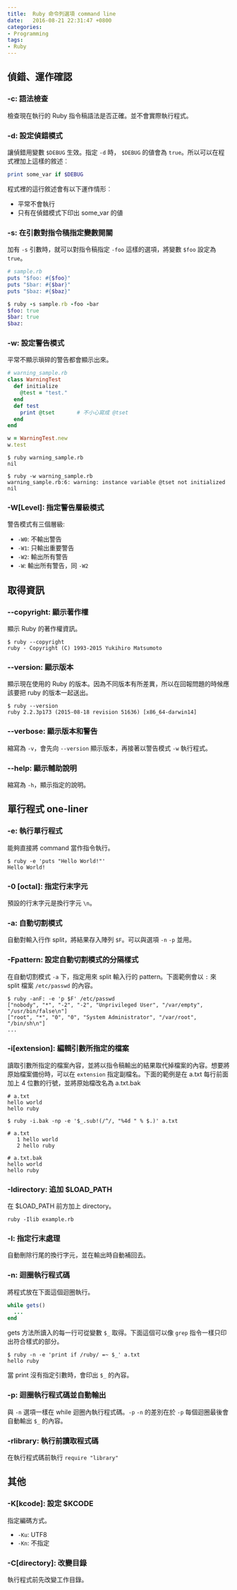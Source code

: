 ```yaml
---
title:  Ruby 命令列選項 command line
date:   2016-08-21 22:31:47 +0800
categories:
- Programming
tags:
- Ruby
---
```


## 偵錯、運作確認

### -c: 語法檢查

檢查現在執行的 Ruby 指令稿語法是否正確。並不會實際執行程式。

### -d: 設定偵錯模式

讓偵錯用變數 `$DEBUG` 生效。指定 `-d` 時， `$DEBUG` 的値會為 `true`。所以可以在程式裡加上這樣的敘述︰

```ruby
print some_var if $DEBUG
```

<!-- more -->

程式裡的這行敘述會有以下運作情形︰

- 平常不會執行
- 只有在偵錯模式下印出 some_var 的値

### -s: 在引數對指令稿指定變數開關

加有 `-s` 引數時，就可以對指令稿指定 `-foo` 這樣的選項，將變數 `$foo` 設定為 `true`。

```ruby
# sample.rb
puts "$foo: #{$foo}"
puts "$bar: #{$bar}"
puts "$baz: #{$baz}"

$ ruby -s sample.rb -foo -bar
$foo: true
$bar: true
$baz:
```

### -w: 設定警告模式

平常不顯示瑣碎的警告都會顯示出來。

```ruby
# warning_sample.rb
class WarningTest
  def initialize
    @test = "test."
  end
  def test
    print @tset       # 不小心寫成 @tset
  end
end

w = WarningTest.new
w.test
```

```shell
$ ruby warning_sample.rb
nil

$ ruby -w warning_sample.rb
warning_sample.rb:6: warning: instance variable @tset not initialized
nil
```

### -W[Level]: 指定警告層級模式

警告模式有三個層級:

- `-W0`: 不輸出警告
- `-W1`: 只輸出重要警告
- `-W2`: 輸出所有警告
- `-W`: 輸出所有警告，同 `-W2`

## 取得資訊

### --copyright: 顯示著作權

顯示 Ruby 的著作權資訊。

```shell
$ ruby --copyright
ruby - Copyright (C) 1993-2015 Yukihiro Matsumoto
```

### --version: 顯示版本

顯示現在使用的 Ruby 的版本。因為不同版本有所差異，所以在回報問題的時候應該要把 ruby 的版本一起送出。

```shell
$ ruby --version
ruby 2.2.3p173 (2015-08-18 revision 51636) [x86_64-darwin14]
```

### --verbose: 顯示版本和警告

縮寫為 `-v`，會先向 `--version` 顯示版本，再接著以警告模式 `-w` 執行程式。

### --help: 顯示輔助說明

縮寫為 `-h`，顯示指定的說明。


## 單行程式 one-liner

### -e: 執行單行程式

能夠直接將 command 當作指令執行。

```shell
$ ruby -e 'puts "Hello World!"'
Hello World!
```

### -0 [octal]: 指定行末字元

預設的行末字元是換行字元 `\n`。

### -a: 自動切割模式

自動對輸入行作 split，將結果存入陣列 `$F`。可以與選項 `-n` `-p` 並用。

### -Fpattern: 設定自動切割模式的分隔樣式

在自動切割模式 `-a` 下，指定用來 split 輸入行的 pattern。下面範例會以 `:` 來 split 檔案 `/etc/passwd` 的內容。

```shell
$ ruby -anF: -e 'p $F' /etc/passwd
["nobody", "*", "-2", "-2", "Unprivileged User", "/var/empty", "/usr/bin/false\n"]
["root", "*", "0", "0", "System Administrator", "/var/root", "/bin/sh\n"]
...
```

### -i[extension]: 編輯引數所指定的檔案

讀取引數所指定的檔案內容，並將以指令稿輸出的結果取代掉檔案的內容。想要將原始檔案備份時，可以在 `extension` 指定副檔名。下面的範例是在 a.txt 每行前面加上 4 位數的行號，並將原始檔改名為 a.txt.bak

```shell
# a.txt
hello world
hello ruby
```
```shell
$ ruby -i.bak -np -e '$_.sub!(/^/, "%4d " % $.)' a.txt
```
```shell
# a.txt
   1 hello world
   2 hello ruby

# a.txt.bak
hello world
hello ruby
```

### -Idirectory: 追加 $LOAD_PATH

在 $LOAD_PATH 前方加上 directory。

```shell
ruby -Ilib example.rb
```

### -l: 指定行末處理

自動刪除行尾的換行字元，並在輸出時自動補回去。

### -n: 迴圈執行程式碼

將程式放在下面這個迴圈執行。

```ruby
while gets()
  ...
end
```

gets 方法所讀入的每一行可從變數 `$_` 取得。下面這個可以像 `grep` 指令一樣只印出符合樣式的部分。

```shell
$ ruby -n -e 'print if /ruby/ =~ $_' a.txt
hello ruby
```

當 print 沒有指定引數時，會印出 `$_` 的內容。

### -p: 迴圈執行程式碼並自動輸出

與 `-n` 選項一樣在 while 迴圈內執行程式碼。`-p` `-n` 的差別在於 `-p` 每個迴圈最後會自動輸出 `$_` 的內容。

### -rlibrary: 執行前讀取程式碼

在執行程式碼前執行 `require "library"`

## 其他

### -K[kcode]: 設定 $KCODE

指定編碼方式。

- `-Ku`: UTF8
- `-Kn`: 不指定

### -C[directory]: 改變目錄

執行程式前先改變工作目錄。
